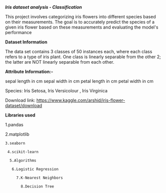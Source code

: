 ***Iris dataset analysis - Classification***

This project involves categorizing iris flowers into different species based on their measurements. The goal is to accurately predict the species of a given iris flower based on these measurements and evaluating the model's performance


**Dataset Information**

The data set contains 3 classes of 50 instances each, where each class refers to a type of iris plant. One class is linearly separable from the other 2; the latter are NOT linearly separable from each other.

**Attribute Information:-**

sepal length in cm
sepal width in cm
petal length in cm
petal width in cm

Species: Iris Setosa, Iris Versicolour , Iris Virginica

Download link: https://www.kaggle.com/arshid/iris-flower-dataset/download

**Libraries used**

  1.pandas
   
   2.matplotlib
   
    3.seaborn
    
     4.scikit-learn
     
      5.Algorithms
      
       6.Logistic Regression
       
         7.K-Nearest Neighbors
         
           8.Decision Tree

